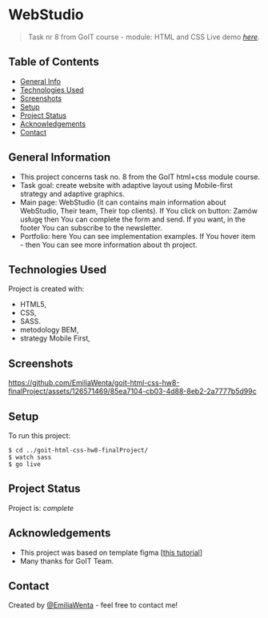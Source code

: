 # WebStudio

> Task nr 8 from GoIT course - module: HTML and CSS Live demo
> [_here_](https://emiliawenta.github.io/goit-html-css-hw8-finalProject/).

## Table of Contents

- [General Info](#general-information)
- [Technologies Used](#technologies-used)
- [Screenshots](#screenshots)
- [Setup](#setup)
- [Project Status](#project-status)
- [Acknowledgements](#acknowledgements)
- [Contact](#contact)
<!-- * [License](#license) -->

## General Information

- This project concerns task no. 8 from the GoIT html+css module course.
- Task goal: create website with adaptive layout using Mobile-first strategy and adaptive graphics.
- Main page: WebStudio (it can contains main information about WebStudio, Their team, Their top clients). If You click on button: Zamów usługę then You can complete the form and send. If you want, in the footer You can subscribe to the newsletter.
- Portfolio: here You can see implementation examples. If You hover item - then You can see more information about th project. 

## Technologies Used

Project is created with:
- HTML5,
- CSS,
- SASS.
- metodology BEM,
- strategy Mobile First,


## Screenshots

https://github.com/EmiliaWenta/goit-html-css-hw8-finalProject/assets/126571469/85ea7104-cb03-4d88-8eb2-2a7777b5d99c

## Setup

To run this project:

```
$ cd ../goit-html-css-hw8-finalProject/
$ watch sass
$ go live
```

## Project Status

Project is: _complete_

## Acknowledgements

- This project was based on template figma
 [[this tutorial]([https://github.com/goitacademy/react-homework-template#readme](https://www.figma.com/file/SqiyweSseH96c3wVZmnGfq/Zadanie-domowe-GOIT-Polska?type=design&node-id=5766-5&mode=design))]
- Many thanks for GoIT Team.

## Contact
Created by [@EmiliaWenta](https://github.com/EmiliaWenta) - feel free to contact me!
